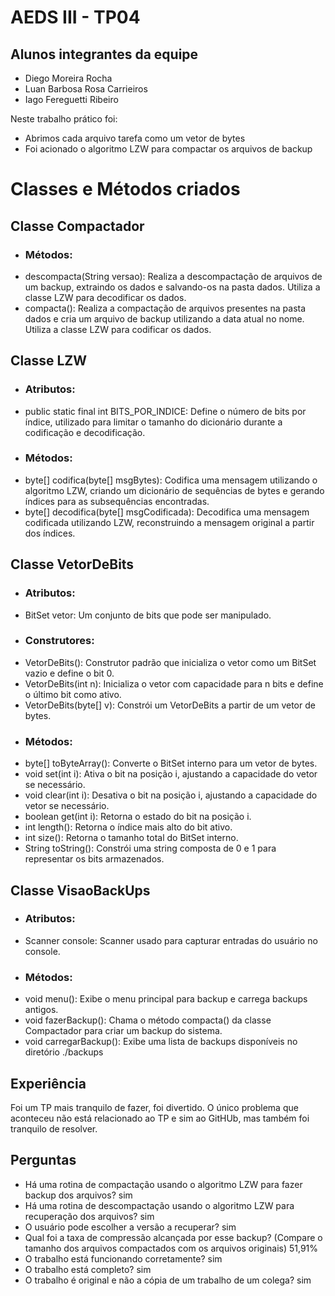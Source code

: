 # AEDS III - TP04

## Alunos integrantes da equipe

* Diego Moreira Rocha
* Luan Barbosa Rosa Carrieiros
* Iago Fereguetti Ribeiro 

Neste trabalho prático foi:
- Abrimos cada arquivo tarefa como um vetor de bytes
- Foi acionado o algoritmo LZW para compactar os arquivos de backup

# Classes e Métodos criados

## Classe Compactador

* ### Métodos:

- descompacta(String versao): Realiza a descompactação de arquivos de um backup, extraindo os dados e salvando-os na pasta dados. Utiliza a classe LZW para decodificar os dados.
- compacta(): Realiza a compactação de arquivos presentes na pasta dados e cria um arquivo de backup utilizando a data atual no nome. Utiliza a classe LZW para codificar os dados.

## Classe LZW

* ### Atributos:

- public static final int BITS_POR_INDICE: Define o número de bits por índice, utilizado para limitar o tamanho do dicionário durante a codificação e decodificação.


* ### Métodos:

- byte[] codifica(byte[] msgBytes): Codifica uma mensagem utilizando o algoritmo LZW, criando um dicionário de sequências de bytes e gerando índices para as subsequências encontradas.
- byte[] decodifica(byte[] msgCodificada): Decodifica uma mensagem codificada utilizando LZW, reconstruindo a mensagem original a partir dos índices.

## Classe VetorDeBits

* ### Atributos:

- BitSet vetor: Um conjunto de bits que pode ser manipulado.

* ### Construtores:

- VetorDeBits(): Construtor padrão que inicializa o vetor como um BitSet vazio e define o bit 0.
- VetorDeBits(int n): Inicializa o vetor com capacidade para n bits e define o último bit como ativo.
- VetorDeBits(byte[] v): Constrói um VetorDeBits a partir de um vetor de bytes.

* ### Métodos:

- byte[] toByteArray(): Converte o BitSet interno para um vetor de bytes.
- void set(int i): Ativa o bit na posição i, ajustando a capacidade do vetor se necessário.
- void clear(int i): Desativa o bit na posição i, ajustando a capacidade do vetor se necessário.
- boolean get(int i): Retorna o estado do bit na posição i.
- int length(): Retorna o índice mais alto do bit ativo.
- int size(): Retorna o tamanho total do BitSet interno.
- String toString(): Constrói uma string composta de 0 e 1 para representar os bits armazenados.

## Classe VisaoBackUps

* ### Atributos:

- Scanner console: Scanner usado para capturar entradas do usuário no console.


* ### Métodos:

- void menu(): Exibe o menu principal para backup e carrega backups antigos.
- void fazerBackup(): Chama o método compacta() da classe Compactador para criar um backup do sistema.
- void carregarBackup(): Exibe uma lista de backups disponíveis no diretório ./backups

## Experiência
Foi um TP mais tranquilo de fazer, foi divertido. O único problema que aconteceu não está relacionado ao TP e sim ao GitHUb, mas também foi tranquilo de resolver. 

## Perguntas

- Há uma rotina de compactação usando o algoritmo LZW para fazer backup dos arquivos? sim
- Há uma rotina de descompactação usando o algoritmo LZW para recuperação dos arquivos? sim
- O usuário pode escolher a versão a recuperar? sim
- Qual foi a taxa de compressão alcançada por esse backup? (Compare o tamanho dos arquivos compactados com os arquivos originais) 51,91%
- O trabalho está funcionando corretamente? sim
- O trabalho está completo? sim
- O trabalho é original e não a cópia de um trabalho de um colega? sim
